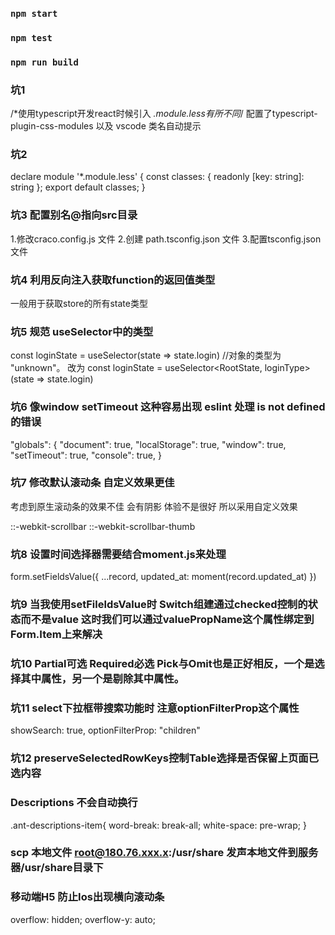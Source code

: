### `npm start`

### `npm test`

### `npm run build`


### 坑1 
/*使用typescript开发react时候引入 *.module.less有所不同*/
配置了typescript-plugin-css-modules 以及 vscode 类名自动提示

### 坑2
declare module '*.module.less' {
  const classes: { readonly [key: string]: string };
  export default classes;
}

### 坑3 配置别名@指向src目录
1.修改craco.config.js 文件
2.创建 path.tsconfig.json 文件 
3.配置tsconfig.json 文件

### 坑4 利用反向注入获取function的返回值类型
一般用于获取store的所有state类型

### 坑5 规范 useSelector中的类型
const loginState = useSelector(state => state.login) //对象的类型为 "unknown"。
改为
const loginState = useSelector<RootState, loginType>(state => state.login)

### 坑6 像window setTimeout 这种容易出现 eslint 处理 is not defined 的错误
"globals": {
    "document": true,
    "localStorage": true,
    "window": true,
    "setTimeout": true,
    "console": true,
  }

### 坑7 修改默认滚动条 自定义效果更佳
考虑到原生滚动条的效果不佳 会有阴影 体验不是很好 所以采用自定义效果

::-webkit-scrollbar
::-webkit-scrollbar-thumb

### 坑8 设置时间选择器需要结合moment.js来处理
form.setFieldsValue({ ...record, updated_at: moment(record.updated_at) })


### 坑9 当我使用setFileldsValue时 Switch组建通过checked控制的状态而不是value 这时我们可以通过valuePropName这个属性绑定到Form.Item上来解决


### 坑10 Partial可选 Required必选 Pick与Omit也是正好相反，一个是选择其中属性，另一个是剔除其中属性。


### 坑11 select下拉框带搜索功能时 注意optionFilterProp这个属性
showSearch: true,
optionFilterProp: "children"


### 坑12 preserveSelectedRowKeys控制Table选择是否保留上页面已选内容


### Descriptions 不会自动换行
.ant-descriptions-item{
      word-break: break-all;
    white-space: pre-wrap;
}


### scp 本地文件 root@180.76.xxx.x:/usr/share 发声本地文件到服务器/usr/share目录下


### 移动端H5 防止Ios出现横向滚动条     
  overflow: hidden;
  overflow-y: auto;